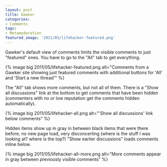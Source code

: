 ```yaml
---
layout: post
title: Gawker
categories:
- Comments
tags:
- Metamoderation
featured_image: '2011/05/lifehacker-featured.png'
---
```

Gawker's default view of comments limits the visible comments to just "featured" ones. You have to go to the "All" tab to get everything.

{% image big 2011/05/lifehacker-featured.png alt="Comments from a Gawker site showing just featured comments with additional buttons for 'All' and 'Start a new thread'" %}

The "All" tab shows more comments, but not all of them. There is a "Show all discussions" link at the bottom to get comments that have been hidden (commenters with no or low reputation get the comments hidden automatically).

{% image big 2011/05/lifehacker-all.png alt="'Show all discussions' link below comments" %}

Hidden items show up in gray in between black items that were there before, no new page load, very disconcerting (where is the stuff I was looking at? where is the top?) "Show earlier discussions" loads comments inline below.

{% image big 2011/05/lifehacker-all-more.png alt="More comments appear in gray between previously visible comments" %}